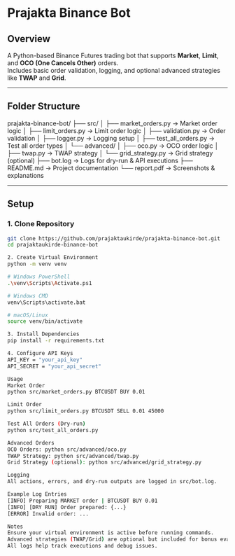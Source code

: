 # Prajakta Binance Bot

## Overview
A Python-based Binance Futures trading bot that supports **Market**, **Limit**, and **OCO (One Cancels Other)** orders.  
Includes basic order validation, logging, and optional advanced strategies like **TWAP** and **Grid**.

---

## Folder Structure
prajakta-binance-bot/
├── src/
│ ├── market_orders.py → Market order logic
│ ├── limit_orders.py → Limit order logic
│ ├── validation.py → Order validation
│ ├── logger.py → Logging setup
│ ├── test_all_orders.py → Test all order types
│ └── advanced/
│ ├── oco.py → OCO order logic
│ ├── twap.py → TWAP strategy
│ └── grid_strategy.py → Grid strategy (optional)
├── bot.log → Logs for dry-run & API executions
├── README.md → Project documentation
└── report.pdf → Screenshots & explanations


---

## Setup

### 1. Clone Repository
```bash
git clone https://github.com/prajaktaukirde/prajakta-binance-bot.git
cd prajaktaukirde-binance-bot

2. Create Virtual Environment
python -m venv venv

# Windows PowerShell
.\venv\Scripts\Activate.ps1

# Windows CMD
venv\Scripts\activate.bat

# macOS/Linux
source venv/bin/activate

3. Install Dependencies
pip install -r requirements.txt

4. Configure API Keys
API_KEY = "your_api_key"
API_SECRET = "your_api_secret"

Usage
Market Order
python src/market_orders.py BTCUSDT BUY 0.01

Limit Order
python src/limit_orders.py BTCUSDT SELL 0.01 45000

Test All Orders (Dry-run)
python src/test_all_orders.py

Advanced Orders
OCO Orders: python src/advanced/oco.py
TWAP Strategy: python src/advanced/twap.py
Grid Strategy (optional): python src/advanced/grid_strategy.py

Logging
All actions, errors, and dry-run outputs are logged in src/bot.log.

Example Log Entries
[INFO] Preparing MARKET order | BTCUSDT BUY 0.01
[INFO] [DRY RUN] Order prepared: {...}
[ERROR] Invalid order: ...

Notes
Ensure your virtual environment is active before running commands.
Advanced strategies (TWAP/Grid) are optional but included for bonus evaluation.
All logs help track executions and debug issues.

